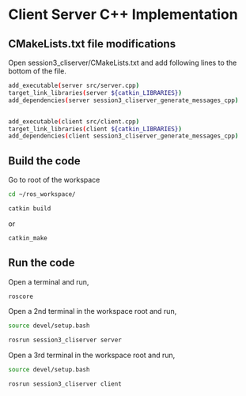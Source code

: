 # Client Server C++ Implementation

## CMakeLists.txt file modifications

Open session3_cliserver/CMakeLists.txt and add following lines to the bottom of the file.

```sh
add_executable(server src/server.cpp)
target_link_libraries(server ${catkin_LIBRARIES})
add_dependencies(server session3_cliserver_generate_messages_cpp)


add_executable(client src/client.cpp)
target_link_libraries(client ${catkin_LIBRARIES})
add_dependencies(client session3_cliserver_generate_messages_cpp)
```

## Build the code 

Go to root of the workspace

```sh
cd ~/ros_workspace/
```
```sh
catkin build
```
or
```sh
catkin_make
```

## Run the code

Open a terminal and run,

```sh
roscore
```

Open a 2nd terminal in the workspace root and run,
	
```sh
source devel/setup.bash
```
```sh
rosrun session3_cliserver server
```

Open a 3rd terminal in the workspace root and run,

```sh
source devel/setup.bash
```
```sh
rosrun session3_cliserver client
```

